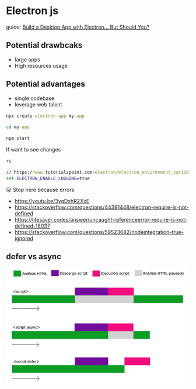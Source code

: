 # Electron js
guide: [Build a Desktop App with Electron... But Should You?](https://youtu.be/3yqDxhR2XxE)
## Potential drawbcaks
* large apps
* High resources usage

## Potential advantages
* single codebase
* leverage web talent

``` cmd
npx create-electron-app my-app
```
``` cmd
cd my-app
```
``` cmd
npm start
```
If want to see changes
``` cmd
rs
```
``` cmd
// https://www.tutorialspoint.com/electron/electron_environment_variables.htm
set ELECTRON_ENABLE_LOGGING=true
```

☹ Stop here because errors
* https://youtu.be/3yqDxhR2XxE
* https://stackoverflow.com/questions/44391448/electron-require-is-not-defined
* https://lifesaver.codes/answer/uncaught-referenceerror-require-is-not-defined-18037
* https://stackoverflow.com/questions/59523682/nodeintegration-true-ignored

## defer vs async
![asd](defer-y-async.png)

